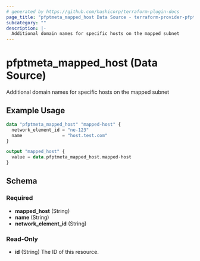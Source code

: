 ```yaml
---
# generated by https://github.com/hashicorp/terraform-plugin-docs
page_title: "pfptmeta_mapped_host Data Source - terraform-provider-pfptmeta"
subcategory: ""
description: |-
  Additional domain names for specific hosts on the mapped subnet
---
```


# pfptmeta_mapped_host (Data Source)

Additional domain names for specific hosts on the mapped subnet

## Example Usage

```terraform
data "pfptmeta_mapped_host" "mapped-host" {
  network_element_id = "ne-123"
  name               = "host.test.com"
}

output "mapped_host" {
  value = data.pfptmeta_mapped_host.mapped-host
}
```

<!-- schema generated by tfplugindocs -->
## Schema

### Required

- **mapped_host** (String)
- **name** (String)
- **network_element_id** (String)

### Read-Only

- **id** (String) The ID of this resource.


